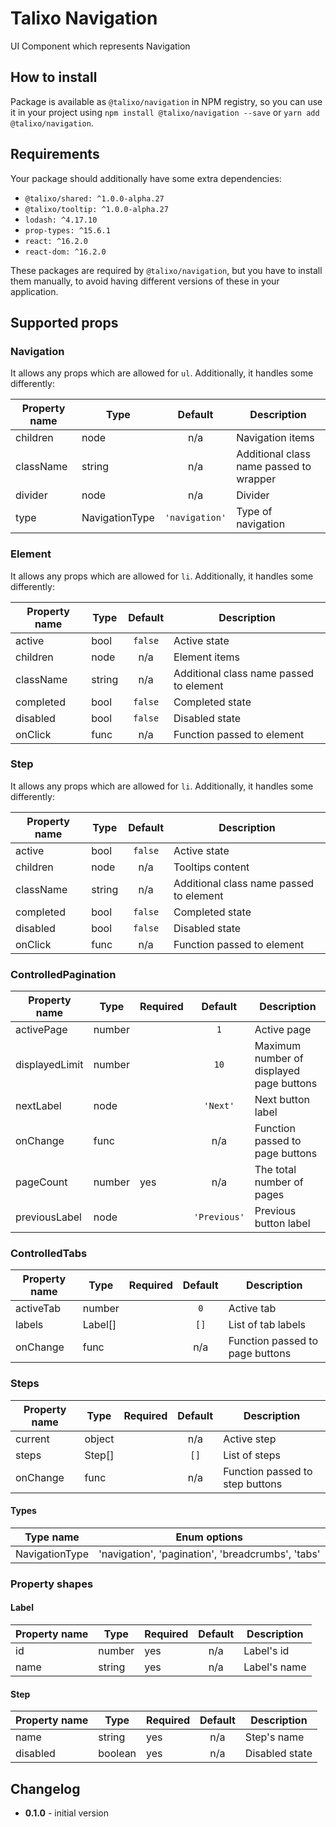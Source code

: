 # Talixo Navigation

UI Component which represents Navigation

## How to install

Package is available as `@talixo/navigation` in NPM registry, so you can use it in your project
using `npm install @talixo/navigation --save` or `yarn add @talixo/navigation`.

## Requirements

Your package should additionally have some extra dependencies:

- `@talixo/shared: ^1.0.0-alpha.27`
- `@talixo/tooltip: ^1.0.0-alpha.27`
- `lodash: ^4.17.10`
- `prop-types: ^15.6.1`
- `react: ^16.2.0`
- `react-dom: ^16.2.0`

These packages are required by `@talixo/navigation`, but you have to install them manually,
to avoid having different versions of these in your application.

## Supported props

### Navigation

It allows any props which are allowed for `ul`. Additionally, it handles some differently:

Property name | Type           | Default        | Description
--------------|----------------|:--------------:|--------------------------------
children      | node           | n/a            | Navigation items
className     | string         | n/a            | Additional class name passed to wrapper
divider       | node           | n/a            | Divider
type          | NavigationType | `'navigation'` | Type of navigation

### Element

It allows any props which are allowed for `li`. Additionally, it handles some differently:

Property name | Type           | Default        | Description
--------------|----------------|:--------------:|--------------------------------
active        | bool           | `false`        | Active state
children      | node           | n/a            | Element items
className     | string         | n/a            | Additional class name passed to element
completed     | bool           | `false`        | Completed state
disabled      | bool           | `false`        | Disabled state
onClick       | func           | n/a            | Function passed to element

### Step

It allows any props which are allowed for `li`. Additionally, it handles some differently:

Property name | Type           | Default        | Description
--------------|----------------|:--------------:|--------------------------------
active        | bool           | `false`        | Active state
children      | node           | n/a            | Tooltips content
className     | string         | n/a            | Additional class name passed to element
completed     | bool           | `false`        | Completed state
disabled      | bool           | `false`        | Disabled state
onClick       | func           | n/a            | Function passed to element

### ControlledPagination

Property name  | Type   | Required | Default      | Description
---------------|--------|----------|:------------:|--------------------------------
activePage     | number |          | `1`          | Active page
displayedLimit | number |          | `10`         | Maximum number of displayed page buttons
nextLabel      | node   |          | `'Next'`     | Next button label
onChange       | func   |          | n/a          | Function passed to page buttons
pageCount      | number | yes      | n/a          | The total number of pages
previousLabel  | node   |          | `'Previous'` | Previous button label

### ControlledTabs

Property name  | Type    | Required | Default  | Description
---------------|---------|----------|:--------:|--------------------------------
activeTab      | number  |          | `0`      | Active tab
labels         | Label[] |          | `[]`     | List of tab labels
onChange       | func    |          | n/a      | Function passed to page buttons

### Steps

Property name  | Type   | Required | Default  | Description
---------------|--------|----------|:--------:|--------------------------------
current        | object |          | n/a      | Active step
steps          | Step[] |          | `[]`     | List of steps
onChange       | func   |          | n/a      | Function passed to step buttons

#### Types

Type name      | Enum options
---------------|---------------------------------------------------
NavigationType | 'navigation', 'pagination', 'breadcrumbs', 'tabs'

### Property shapes

#### Label

Property name | Type      | Required | Default       | Description
--------------|-----------|----------|:-------------:|------------------------------------------------
id            | number    | yes      | n/a           | Label's id
name          | string    | yes      | n/a           | Label's name

#### Step

Property name | Type      | Required | Default       | Description
--------------|-----------|----------|:-------------:|------------------------------------------------
name          | string    | yes      | n/a           | Step's name
disabled      | boolean   | yes      | n/a           | Disabled state

## Changelog

- **0.1.0** - initial version
